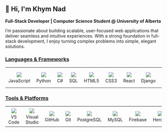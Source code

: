 ## 👋 Hi, I'm Khym Nad

**Full-Stack Developer | Computer Science Student @ University of Alberta**

I’m passionate about building scalable, user-focused web applications that deliver seamless and intuitive experiences. With a strong foundation in full-stack development, I enjoy turning complex problems into simple, elegant solutions.

### <u><strong>Languages & Frameworks</strong></u>

<table>
  <tr>
    <td align="center" style="padding: 6px 10px;">
      <img src="https://cdn.jsdelivr.net/gh/devicons/devicon/icons/javascript/javascript-original.svg" width="20"/><br>JavaScript
    </td>
    <td align="center" style="padding: 6px 10px;">
      <img src="https://cdn.jsdelivr.net/gh/devicons/devicon/icons/python/python-original.svg" width="20"/><br>Python
    </td>
    <td align="center" style="padding: 6px 10px;">
      <img src="https://cdn.jsdelivr.net/gh/devicons/devicon/icons/csharp/csharp-original.svg" width="20"/><br>C#
    </td>
    <td align="center" style="padding: 6px 10px;">
      <img src="https://cdn.jsdelivr.net/gh/devicons/devicon/icons/postgresql/postgresql-original.svg" width="20"/><br>SQL
    </td>
    <td align="center" style="padding: 6px 10px;">
      <img src="https://cdn.jsdelivr.net/gh/devicons/devicon/icons/html5/html5-original.svg" width="20"/><br>HTML5
    </td>
    <td align="center" style="padding: 6px 10px;">
      <img src="https://cdn.jsdelivr.net/gh/devicons/devicon/icons/css3/css3-original.svg" width="20"/><br>CSS3
    </td>
    <td align="center" style="padding: 6px 10px;">
      <img src="https://cdn.jsdelivr.net/gh/devicons/devicon/icons/react/react-original.svg" width="20"/><br>React
    </td>
    <td align="center" style="padding: 6px 10px;">
      <img src="https://cdn.jsdelivr.net/gh/devicons/devicon/icons/django/django-plain.svg" width="20"/><br>Django
    </td>
    <td align="center" style="padding: 6px 10px;">
      <img src="https://cdn.jsdelivr.net/gh/devicons/devicon/icons/dotnetcore/dotnetcore-original.svg" width="20"/><br>ASP.NET Core
    </td>
    <td align="center" style="padding: 6px 10px;">
      <img src="https://cdn.jsdelivr.net/gh/devicons/devicon/icons/dotnetcore/dotnetcore-original.svg" width="20"/><br>.NET Core
    </td>
    <td align="center" style="padding: 6px 10px;">
      <img src="https://raw.githubusercontent.com/devicons/devicon/master/icons/dotnetcore/dotnetcore-original.svg" width="20"/><br>Blazor
    </td>
  </tr>
</table>

### <u><strong>Tools & Platforms</strong></u>

<table>
  <tr>
    <td align="center" style="padding: 6px 10px;">
      <img src="https://cdn.jsdelivr.net/gh/devicons/devicon/icons/vscode/vscode-original.svg" width="20"/><br>VS Code
    </td>
    <td align="center" style="padding: 6px 10px;">
      <img src="https://cdn.jsdelivr.net/gh/devicons/devicon/icons/visualstudio/visualstudio-plain.svg" width="20"/><br>Visual Studio
    </td>
    <td align="center" style="padding: 6px 10px;">
      <img src="https://github.githubassets.com/images/modules/logos_page/GitHub-Mark.png" width="20"/><br>GitHub
    </td>
    <td align="center" style="padding: 6px 10px;">
      <img src="https://cdn.jsdelivr.net/gh/devicons/devicon/icons/git/git-original.svg" width="20"/><br>Git
    </td>
    <td align="center" style="padding: 6px 10px;">
      <img src="https://cdn.jsdelivr.net/gh/devicons/devicon/icons/postgresql/postgresql-original.svg" width="20"/><br>PostgreSQL
    </td>
    <td align="center" style="padding: 6px 10px;">
      <img src="https://cdn.jsdelivr.net/gh/devicons/devicon/icons/mysql/mysql-original.svg" width="20"/><br>MySQL
    </td>
    <td align="center" style="padding: 6px 10px;">
      <img src="https://www.vectorlogo.zone/logos/firebase/firebase-icon.svg" width="20"/><br>Firebase
    </td>
    <td align="center" style="padding: 6px 10px;">
      <img src="https://www.vectorlogo.zone/logos/heroku/heroku-icon.svg" width="20"/><br>Heroku
    </td>    
    <td align="center" style="padding: 6px 10px;">
      <img src="./render_logo.png" width="20"/><br>Render
    </td>
    <td align="center" style="padding: 6px 10px;">
      <img src="./vercel_logo.png" width="20"/><br>Vercel
    </td>
  </tr>
</table>
